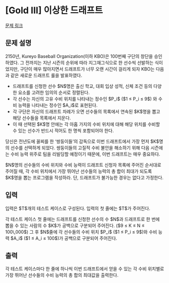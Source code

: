 # [Gold III] 이상한 드래프트

[문제 링크](https://www.acmicpc.net/problem/28339) 

## 문제 설명

<p>2150년, Kureyo Baseball Organization(이하 KBO)은 100번째 구단의 창단을 승인하였다. 그 전까지는 지난 시즌의 순위에 따라 지그재그식으로 한 선수씩 선발하는 식이었지만, 구단이 매우 많아지면서 드래프트가 너무 오랜 시간이 걸리게 되자 KBO는 다음과 같은 새로운 드래프트 룰을 발표하였다.</p>

<ul>
	<li>드래프트를 신청한 선수 $N$명은 출신 학교, 대회 입상 성적, 신체 조건 등의 다양한 요소를 고려한 임의의 순서로 정렬된다.</li>
	<li>각 선수는 자신의 고유 수비 위치를 나타내는 정수인 $P_i$ ($1 ≤ P_i ≤ 9$) 와 수비 능력을 나타내는 정수인 $A_i$로 표현된다.</li>
	<li>각 구단은 자신의 드래프트 차례가 오면 선수들의 목록에서 연속된 $K$명을 뽑고 해당 선수들을 목록에서 지운다.</li>
	<li>이 때 선택된 $K$명 안에는 각 아홉 가지의 수비 위치에 대해 해당 위치를 수비할 수 있는 선수가 반드시 적어도 한 명씩 포함되어야 한다.</li>
</ul>

<p>당신은 전년도에 꼴찌를 한 ‘쌍둥이들’의 감독으로 이번 드래프트에서 가장 먼저 $K$명의 선수를 선택하게 되었다. 쌍둥이들의 고질적 수비 불안을 해소하기 위해 다음 시즌에는 수비 능력 위주로 팀을 리빌딩할 예정이기 때문에, 이번 드래프트는 매우 중요하다.</p>

<p>$N$명의 선수들의 수비 위치와 수비 능력이 드래프트 신청자 목록에 주어진 순서대로 주어질 때, 각 수비 위치에서 가장 뛰어난 선수들의 능력의 총 합이 최대가 되도록 $K$명을 뽑는 프로그램을 작성하라. 단, 드래프트가 불가능한 경우는 없다고 가정한다.</p>

## 입력 

 <p>입력은 $T$개의 테스트 케이스로 구성된다. 입력의 첫 줄에는 $T$가 주어진다.</p>

<p>각 테스트 케이스 첫 줄에는 드래프트를 신청한 선수의 수 $N$과 드래프트로 한 번에 뽑을 수 있는 사람의 수 $K$가 공백으로 구분되어 주어진다. ($9 ≤ K ≤ N ≤ 100\,000$) 그 후 $N$줄에 각 선수들의 수비 위치 $P_i$ ($1 ≤ P_i ≤ 9$)와 수비 능력 $A_i$ ($1 ≤ A_i ≤ 100$)가 공백으로 구분되어 주어진다.</p>

## 출력 

 <p>각 테스트 케이스마다 한 줄에 하나씩 이번 드래프트에서 얻을 수 있는 각 수비 위치별로 가장 뛰어난 선수들의 수비 능력의 총 합의 최대값을 출력한다.</p>

